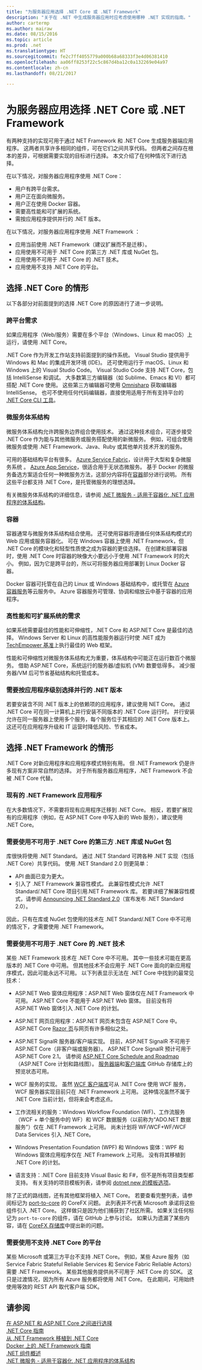 ```yaml
---
title: "为服务器应用选择 .NET Core 或 .NET Framework"
description: "关于在 .NET 中生成服务器应用时应考虑使用哪种 .NET 实现的指南。"
author: cartermp
ms.author: mairaw
ms.date: 08/15/2016
ms.topic: article
ms.prod: .net
ms.translationtype: HT
ms.sourcegitcommit: fe2c7ff4055779a000b68a68333f3e4d06381410
ms.openlocfilehash: aa06ff8253f22c5c867d4ba12c0a132269e04a97
ms.contentlocale: zh-cn
ms.lasthandoff: 08/21/2017

---
```

# <a name="choosing-between-net-core-and-net-framework-for-server-apps"></a>为服务器应用选择 .NET Core 或 .NET Framework

有两种支持的实现可用于通过 NET Framework 和 .NET Core 生成服务器端应用程序。 这两者共享许多相同的组件，可在它们之间共享代码。 但两者之间存在根本的差异，可根据需要实现的目标进行选择。  本文介绍了在何种情况下进行选择。

在以下情况，对服务器应用程序使用 .NET Core：

* 用户有跨平台需求。
* 用户正在面向微服务。
* 用户正在使用 Docker 容器。
* 需要高性能和可扩展的系统。
* 需按应用程序提供并行的 .NET 版本。

在以下情况，对服务器应用程序使用 .NET Framework ：

* 应用当前使用 .NET Framework（建议扩展而不是迁移）。
* 应用使用不可用于 .NET Core 的第三方 .NET 库或 NuGet 包。
* 应用使用不可用于 .NET Core 的 .NET 技术。
* 应用使用不支持 .NET Core 的平台。

## <a name="when-to-choose-net-core"></a>选择 .NET Core 的情形

以下各部分对前面提到的选择 .NET Core 的原因进行了进一步说明。

### <a name="cross-platform-needs"></a>跨平台需求

如果应用程序（Web/服务）需要在多个平台（Windows、Linux 和 macOS）上运行，请使用 .NET Core。

.NET Core 作为开发工作站支持前面提到的操作系统。 Visual Studio 提供用于 Windows 和 Mac 的集成开发环境 (IDE)。 还可使用运行于 macOS、Linux 和 Windows 上的 Visual Studio Code。 Visual Studio Code 支持 .NET Core，包括 IntelliSense 和调试。 大多数第三方编辑器（如 Sublime、Emacs 和 VI）都可搭配 .NET Core 使用。 这些第三方编辑器可使用 [Omnisharp](http://www.omnisharp.net/) 获取编辑器 IntelliSense。 也可不使用任何代码编辑器，直接使用适用于所有支持平台的 [.NET Core CLI 工具](../core/tools/index.md)。

### <a name="microservices-architecture"></a>微服务体系结构

微服务体系结构允许跨服务边界组合使用技术。 通过这种技术组合，可逐步接受 .NET Core 作为能与其他微服务或服务搭配使用的新微服务。 例如，可组合使用微服务或使用 .NET Framework、Java、Ruby 或其他单片技术开发的服务。

可用的基础结构平台有很多。 [Azure Service Fabric](https://azure.microsoft.com/services/service-fabric/)，设计用于大型和复杂微服务系统 。 [Azure App Service](https://azure.microsoft.com/services/app-service/)，很适合用于无状态微服务。 基于 Docker 的微服务备选方案适合任何一种微服务方法，这部分内容将在[容器](#containers)部分进行说明。 所有这些平台都支持 .NET Core，是托管微服务的理想选择。

有关微服务体系结构的详细信息，请参阅 [.NET 微服务 - 适用于容器化 .NET 应用程序的体系结构](microservices-architecture/index.md)。

### <a name="containers"></a>容器

容器通常与微服务体系结构结合使用。 还可使用容器将遵循任何体系结构模式的 Web 应用或服务容器化。 可在 Windows 容器上使用 .NET Framework，但 .NET Core 的模块化和轻型性质使之成为容器的更佳选择。 在创建和部署容器时，使用 .NET Core 时容器的映像大小要远小于使用 .NET Framework 时的大小。 例如，因为它是跨平台的，所以可将服务器应用部署到 Linux Docker 容器。

Docker 容器可托管在自己的 Linux 或 Windows 基础结构中，或托管在 [Azure 容器服务](https://azure.microsoft.com/services/container-service/)等云服务中。 Azure 容器服务可管理、协调和缩放云中基于容器的应用程序。

### <a name="a-need-for-high-performance-and-scalable-systems"></a>高性能和可扩展系统的需求

如果系统需要最佳的性能和可伸缩性，.NET Core 和 ASP.NET Core 是最佳的选择。 Windows Server 和 Linux 的高性能服务器运行时使 .NET 成为 [TechEmpower 基准](https://www.techempower.com/benchmarks/#hw=ph&test=plaintext)上执行最佳的 Web 框架。

性能和可伸缩性对微服务体系结构尤为重要，体系结构中可能正在运行数百个微服务。 借助 ASP.NET Core，系统运行的服务器/虚拟机 (VM) 数要低得多。 减少服务器/VM 后可节省基础结构和托管成本。

### <a name="a-need-for-side-by-side-of-net-versions-per-application-level"></a>需要按应用程序级别选择并行的 .NET 版本

若要安装含不同 .NET 版本上的依赖项的应用程序，建议使用 NET Core。 通过 .NET Core 可在同一计算机上并行安装不同版本的 .NET Core 运行时。 并行安装允许在同一服务器上使用多个服务，每个服务位于其相应的 .NET Core 版本上。 这还可在应用程序升级和 IT 运营时降低风险、节省成本。

## <a name="when-to-choose-net-framework"></a>选择 .NET Framework 的情形

.NET Core 对新应用程序和应用程序模式特别有用。 但 .NET Framework 仍是许多现有方案非常自然的选择。 对于所有服务器应用程序，.NET Framework 不会被 .NET Core 代替。

### <a name="current-net-framework-applications"></a>现有的 .NET Framework 应用程序

在大多数情况下，不需要将现有应用程序迁移到 .NET Core。 相反，若要扩展现有的应用程序（例如，在 ASP.NET Core 中写入新的 Web 服务），建议使用 .NET Core。

### <a name="a-need-to-use-third-party-net-libraries-or-nuget-packages-not-available-for-net-core"></a>需要使用不可用于 .NET Core 的第三方 .NET 库或 NuGet 包

库很快将使用 .NET Standard。 通过 .NET Standard 可跨各种 .NET 实现（包括 .NET Core）共享代码。 使用 .NET Standard 2.0 则更简单：
- API 曲面已变为更大。 
- 引入了 .NET Framework 兼容性模式。 此兼容性模式允许 .NET Standard/.NET Core 项目引用.NET Framework 库。 若要详细了解兼容性模式，请参阅 [Announcing .NET Standard 2.0](https://blogs.msdn.microsoft.com/dotnet/2017/08/14/announcing-net-standard-2-0/)（宣布发布 .NET Standard 2.0）。

因此，只有在库或 NuGet 包使用的技术在 .NET Standard/.NET Core 中不可用的情况下，才需要使用 .NET Framework。

### <a name="a-need-to-use-net-technologies-not-available-for-net-core"></a>需要使用不可用于 .NET Core 的 .NET 技术

某些 .NET Framework 技术在 .NET Core 中不可用。 其中一些技术可能在更高版本的 .NET Core 中可用。 但其他技术不会应用于 .NET Core 面向的新应用程序模式，因此可能永远不可用。 以下列表显示无法在 .NET Core 中找到的最常见技术：

* ASP.NET Web 窗体应用程序：ASP.NET Web 窗体仅在.NET Framework 中可用。 ASP.NET Core 不能用于 ASP.NET Web 窗体。 目前没有将 ASP.NET Web 窗体引入 .NET Core 的计划。

* ASP.NET 网页应用程序：ASP.NET 网页未包含在 ASP.NET Core 中。 ASP.NET Core [Razor 页](/aspnet/core/mvc/razor-pages/)与网页有许多相似之处。

* ASP.NET SignalR 服务器/客户端实现。 目前，ASP.NET SignalR 不可用于 ASP.NET Core（非客户端或服务器）。 ASP.NET Core SignalR 预计可用于 ASP.NET Core 2.1。 请参阅 [ASP.NET Core Schedule and Roadmap](https://github.com/aspnet/Home/wiki/Roadmap)（ASP.NET Core 计划和路线图）。 [服务器端](https://github.com/aspnet/SignalR-Server)和[客户端库](https://github.com/aspnet/SignalR-Client-Net) GitHub 存储库上的预览状态可用。

* WCF 服务的实现。 虽然 [WCF 客户端库](https://github.com/dotnet/wcf)可从 .NET Core 使用 WCF 服务，WCF 服务器实现目前只在 .NET Framework 上可用。 这种情况虽然不属于 .NET Core 当前计划，但将来会考虑这点。

* 工作流相关的服务：Windows Workflow Foundation (WF)、工作流服务（WCF + 单个服务中的 WF）和 WCF 数据服务（以前称为“ADO.NET 数据服务”）仅在 .NET Framework 上可用。  尚未计划将 WF/WCF+WF/WCF Data Services 引入 .NET Core。

* Windows Presentation Foundation (WPF) 和 Windows 窗体：WPF 和 Windows 窗体应用程序仅在 .NET Framework 上可用。 没有将其移植到 .NET Core 的计划。

* 语言支持：.NET Core 目前支持 Visual Basic 和 F#，但不是所有项目类型都支持。 有关支持的项目模板列表，请参阅 [dotnet new 的模板选项](../core/tools/dotnet-new.md#arguments)。

除了正式的路线图，还有其他框架将植入 .NET Core。 若要查看完整列表，请参阅标记为 [port-to-core](https://github.com/dotnet/corefx/issues?q=is%3Aopen+is%3Aissue+label%3Aport-to-core) 的 CoreFX 问题。 此列表并不代表 Microsoft 承诺将这些组件引入 .NET Core。 这样做只是因为他们捕获到了社区所需。 如果关注任何标记为 `port-to-core` 的组件，请在 GitHub 上参与讨论。 如果认为遗漏了某些内容，请在 [CoreFX 存储库](https://github.com/dotnet/corefx/issues/new)中提出新的问题。

### <a name="a-need-to-use-a-platform-that-doesnt-support-net-core"></a>需要使用不支持 .NET Core 的平台

某些 Microsoft 或第三方平台不支持 .NET Core。 例如，某些 Azure 服务（如 Service Fabric Stateful Reliable Services 和 Service Fabric Reliable Actors）需要 .NET Framework。 某些其他服务提供尚不可用于 .NET Core 的 SDK。 这只是过渡情况，因为所有 Azure 服务都将使用 .NET Core。 在此期间，可用始终使用等效的 REST API 取代客户端 SDK。

## <a name="see-also"></a>请参阅
 [在 ASP.NET 和 ASP.NET Core 之间进行选择](/aspnet/core/choose-aspnet-framework)   
 [.NET Core 指南](../core/index.md)   
 [从 .NET Framework 移植到 .NET Core](../core/porting/index.md)   
 [Docker 上的 .NET Framework 指南](../framework/docker/index.md)   
 [.NET 组件概述](components.md)   
 [.NET 微服务 - 适用于容器化 .NET 应用程序的体系结构](microservices-architecture/index.md)

